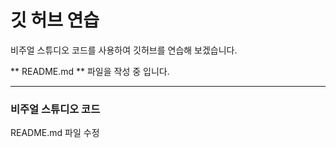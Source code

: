 # 깃 허브 연습

비주얼 스튜디오 코드를 사용하여 깃허브를 연습해 보겠습니다. 

** README.md ** 파일을 작성 중 입니다. 

--------------------------------------------------------------

### 비주얼 스튜디오 코드

README.md 파일 수정
